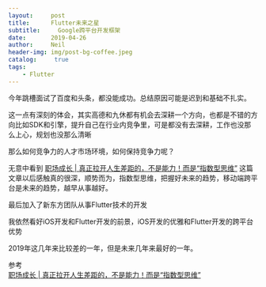 ```yaml
---
layout:     post
title:      Flutter未来之星
subtitle:	  Google跨平台开发框架
date:       2019-04-26
author:     Neil
header-img: img/post-bg-coffee.jpeg
catalog: 	 true
tags:
    - Flutter
---
```


今年跳槽面试了百度和头条，都没能成功。总结原因可能是迟到和基础不扎实。

这一点有深刻的体会，其实高德和九休都有机会去深耕一个方向，也都是不错的方向比如SDK和引擎，提升自己在行业内竞争里，可是都没有去深耕，工作也没那么上心，规划也没那么清晰

那么如何竞争力的人才市场环境，如何保持竞争力呢？

无意中看到 [职场成长 | 真正拉开人生差距的，不是能力！而是“指数型思维”](https://maimai.cn/article/detail?fid=759670413&efid=6_ctf3BWxOkknpX2uMI4Lw) 这篇文章以后感触真的很深，顺势而为，指数型思维，把握好未来的趋势，移动端跨平台是未来的趋势，越早从事越好。

最后加入了新东方团队从事Flutter技术的开发

我依然看好iOS开发和Flutter开发的前景，iOS开发的优雅和Flutter开发的跨平台优势

2019年这几年来比较差的一年，但是未来几年来最好的一年。

参考  
[职场成长 | 真正拉开人生差距的，不是能力！而是“指数型思维”](https://maimai.cn/article/detail?fid=759670413&efid=6_ctf3BWxOkknpX2uMI4Lw)